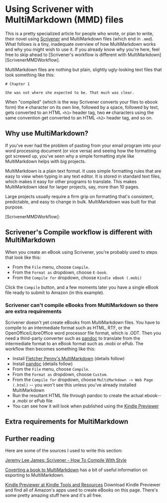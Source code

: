 # Using Scrivener with MultiMarkdown (MMD) files

This is a pretty specialized article for people who wrote, or plan to write, their novel using 
[Scrivener](https://www.literatureandlatte.com/scrivener.php) and MultiMarkdown files (which end in `.mmd`). 
What follows is a tiny, inadequate overview of how MultiMarkdown works and why you might wish to use it. If you already know why you're here, feel free to skip ahead to [Scrivener's workflow is different with MultiMarkdown][ScrivenerMMDWorkflow].

MultiMarkdown files are nothing but plain, slightly ugly-looking text files that look something like this:

```
# Chapter 1

She was not where she expected to be. That much was clear.

```

When "compiled" (which is the way Scrivener converts your files to ebook form) the `#` character
on its own line, followed by a space, followed by text, gets converted to an HTML `<h1>` header tag,
two `##` characters using the same convention get converted to an HTML `<h2>` header tag, and so on.

## Why use MultiMarkdown?

If you've ever had the problem of pasting from your email program into your word processing document (or vice versa) and seeing how the formatting got screwed up, you've seen why a simple formatting style like MultiMarkdown helps with big projects. 

MultiMarkdown is a plain text format. It uses simple formatting rules that are easy to view when typing in any text editor. It is stored in standard text files, which makes it easy for other programs to translate. This makes MultiMarkdown ideal for larger projects, say, more than 10 pages.

Large projects usually require a firm grip on formatting that's consistent, predictable, and easy to change in bulk. MultiMarkdown was built for that purpose.

[ScrivenerMMDWorkflow]:

## Scrivener's Compile workflow is different with MultiMarkdown

When you create an eBook using Scrivener, you're probably used to steps that look like this:

* From the `File` menu, choose `Compile`.
* From the `Format as` dropdown, choose `E-book`.
* From the `Compile for` dropdown, choose `Kindle eBook (.mobi)`

Click the `Compile` button, and a few moments later you have a single eBook file ready to submit to Amazon (in this example).

### Scrivener can't compile eBooks from MultiMarkdown so there are extra requirements

Scrivener doesn't yet create eBooks from MultiMarkdown files. You have to compile to an intermediate format such as HTML, RTF, or the OpenOffice/LibreOffice word processor file format, which is .ODT. Then you need a third-party converter such as [pandoc](http://pandoc.org) to translate from the intermediate format to an eBook format such as .mobi or ePub. The workflow then becomes something like this:

* Install [Fletcher Penny's MultiMarkdown](http://fletcherpenney.net/multimarkdown/) (details follow)
* Install [pandoc](http://pandoc.org/installing.html) (details follow)
* From the `File` menu, choose `Compile`.
* From the `Format as` dropdown, choose `Custom`.
* From the `Compile for` dropdown, choose `MultiMarkdown -> Web Page (.html)` -- you won't see this unless you've already installed MultiMarkdown
* Run the resultant HTML file through pandoc to create the actual ebook--a .mobi or ePub file
* You can see how it will look when published using the [Kindle Previewer](https://kdp.amazon.com/help?topicId=A3IWA2TQYMZ5J6#kindlepreviewer)


## Extra requirements for MultiMarkdown

## Further reading

Here are some of the sources I used to write this section:

[Jeremy Lee James: Scrivener - How To Compile With Style](http://jeremyleejames.com/scrivener-how-to-compile-with-style-tutorial/)

[Coverting a book to MultiMarkdown](http://support.fletcherpenney.net/discussions/problems/690-how-can-i-convert-my-book-to-multimarkdown-mmd) has a bit of useful information on exporting to MultiMarkdown.

[Kindle Previewer at Kindle Tools and Resources](https://kdp.amazon.com/help?topicId=A3IWA2TQYMZ5J6#kindlepreviewer) Download Kindle Previewer and find all of Amazon's apps used to create eBooks on this page. There's some pretty amazing stuff here and it's all free.


